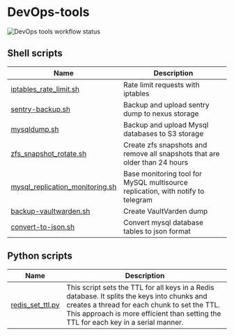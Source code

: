 # DevOps-tools

![DevOps tools workflow status](https://github.com/CHIP0K/DevOps-tools/actions/workflows/main.yml/badge.svg?branch=main&event=push)

## Shell scripts

| Name | Description |
|------|-------------|
| [iptables_rate_limit.sh](shell-scripts/iptables_rate_limit.sh) | Rate limit requests with iptables |
| [sentry-backup.sh](shell-scripts/sentry-backup.sh) | Backup and upload sentry dump to nexus storage |
| [mysqldump.sh](shell-scripts/mysql/mysqldump.sh) | Backup and upload Mysql databases to S3 storage |
| [zfs_snapshot_rotate.sh](shell-scripts/zfs_snapshot_rotate.sh) | Create zfs snapshots and remove all snapshots that are older than 24 hours |
| [mysql_replication_monitoring.sh](shell-scripts/mysql/mysql_replication_monitoring.sh) | Base monitoring tool for MySQL multisource replication, with notify to telegram |
| [backup-vaultwarden.sh](shell-scripts/backup-vaultwarden.sh) | Create VaultVarden dump |
| [convert-to-json.sh](shell-scripts/mysql/convert-to-json.sh) | Convert mysql database tables to json format |

## Python scripts

| Name | Description |
|------|-------------|
|[redis_set_ttl.py](python-scripts/redis_set_ttl.py)|This script sets the TTL for all keys in a Redis database. It splits the keys into chunks and creates a thread for each chunk to set the TTL. This approach is more efficient than setting the TTL for each key in a serial manner.|
